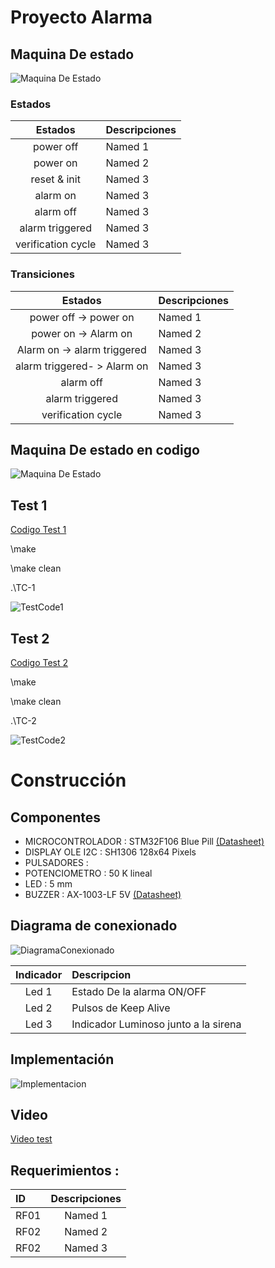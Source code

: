 # Proyecto Alarma

## Maquina De estado

![Maquina De Estado](/imag/maquinaEstado.png)

### Estados


|  Estados           | Descripciones    | 
|:------------------:|:-----------------| 
| power off          | Named 1          | 
| power on           | Named 2          | 
| reset & init       | Named 3          | 
| alarm on           | Named 3          | 
| alarm off          | Named 3          | 
| alarm triggered    | Named 3          | 
| verification cycle | Named 3          | 

### Transiciones

|  Estados                    | Descripciones    | 
|:---------------------------:|:-----------------| 
| power off ->  power on      | Named 1          | 
| power on -> Alarm on        | Named 2          | 
| Alarm on -> alarm triggered | Named 3          | 
| alarm triggered- > Alarm on | Named 3          | 
| alarm off                   | Named 3  | 
| alarm triggered             | Named 3          | 
| verification cycle          | Named 3          | 


## Maquina De estado en codigo

![Maquina De Estado](/imag/maquinaEstadoCode.png "Maquina De Estado")


## Test 1
[Codigo Test 1](https://github.com/sequeirandres/alarm/tree/master/src/TestCode-1)

<p> \make </p> <p> \make clean </p><p> .\TC-1</p>

![TestCode1](/imag/testCode1.png)

## Test 2

[Codigo Test 2](https://github.com/sequeirandres/alarm/tree/master/src/TestCode-2)

<p> \make </p> <p> \make clean </p><p> .\TC-2</p>

![TestCode2](/imag/testCode2.png)


# Construcción
## Componentes
- MICROCONTROLADOR : STM32F106 Blue Pill [(Datasheet)](https://www.alldatasheet.com/datasheet-pdf/pdf/201596/STMICROELECTRONICS/STM32F103C8T6.html)
- DISPLAY OLE I2C : SH1306 128x64 Pixels 
- PULSADORES :
- POTENCIOMETRO : 50 K lineal 
- LED : 5 mm
- BUZZER : AX-1003-LF 5V [(Datasheet)](https://www.aatc.tw/images/pdf/20201125a0d45.pdf)

## Diagrama de conexionado

![DiagramaConexionado](/imag/DiagramaConexionado.png)

|  Indicador         | Descripcion                          | 
|:------------------:|:-------------------------------------| 
| Led 1              | Estado De la alarma ON/OFF           | 
| Led 2              | Pulsos de  Keep Alive                | 
| Led 3              | Indicador Luminoso junto a la sirena | 


## Implementación

![Implementacion](/imag/Implementacion.png)


## Video

[Video test](https://drive.google.com/file/d/1UD9CIfe8KOxT1QfAv9p_cZdwUCxesQyv/view)

## Requerimientos :

|  ID  | Descripciones    | 
|:-----|:----------------:| 
| RF01 | Named 1          | 
| RF02 | Named 2          | 
| RF02 | Named 3          | 








